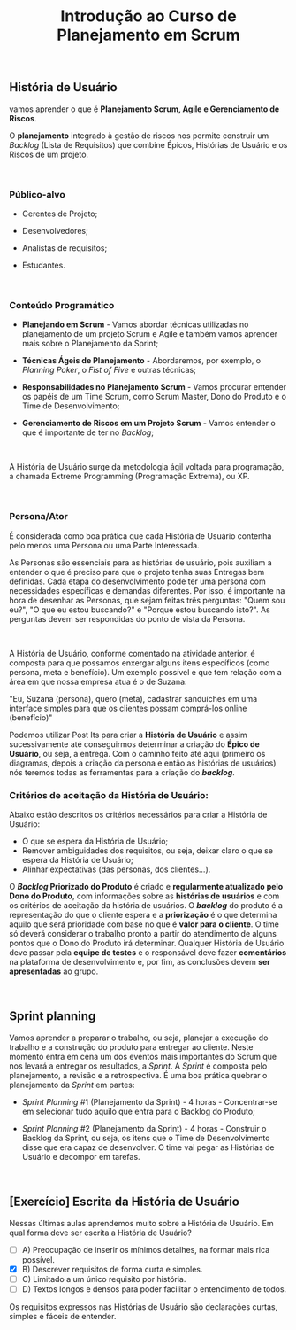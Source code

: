 <div align="center">

# Introdução ao Curso de Planejamento em Scrum

</div>

<br>

## História de Usuário

vamos aprender o que é **Planejamento Scrum, Agile e Gerenciamento de Riscos**.

O **planejamento** integrado à gestão de riscos nos permite construir um *Backlog* (Lista de Requisitos) que combine Épicos, Histórias de Usuário e os Riscos de um projeto.

<br>

### Público-alvo

- Gerentes de Projeto;

- Desenvolvedores;

- Analistas de requisitos;

- Estudantes.

<br>

### Conteúdo Programático

- **Planejando em Scrum** - Vamos abordar técnicas utilizadas no planejamento de um projeto Scrum e Agile e também vamos aprender mais sobre o Planejamento da Sprint;

- **Técnicas Ágeis de Planejamento** - Abordaremos, por exemplo, o *Planning Poker*, o *Fist of Five* e outras técnicas;

- **Responsabilidades no Planejamento Scrum** - Vamos procurar entender os papéis de um Time Scrum, como Scrum Master, Dono do Produto e o Time de Desenvolvimento;

- **Gerenciamento de Riscos em um Projeto Scrum** - Vamos entender o que é importante de ter no *Backlog*;

<br>

A História de Usuário surge da metodologia ágil voltada para programação, a chamada Extreme Programming (Programação Extrema), ou XP.

<br>

### Persona/Ator

É considerada como boa prática que cada História de Usuário contenha pelo menos uma Persona ou uma Parte Interessada.

As Personas são essenciais para as histórias de usuário, pois auxiliam a entender o que é preciso para que o projeto tenha suas Entregas bem definidas. Cada etapa do desenvolvimento pode ter uma persona com necessidades específicas e demandas diferentes. Por isso, é importante na hora de desenhar as Personas, que sejam feitas três perguntas: "Quem sou eu?", "O que eu estou buscando?" e "Porque estou buscando isto?". As perguntas devem ser respondidas do ponto de vista da Persona.

<br>

A História de Usuário, conforme comentado na atividade anterior, é composta para que possamos enxergar alguns itens específicos (como persona, meta e benefício). Um exemplo possível e que tem relação com a área em que nossa empresa atua é o de Suzana:  

"Eu, Suzana (persona), quero (meta), cadastrar sanduíches em uma interface simples para que os clientes possam comprá-los online (benefício)"

Podemos utilizar Post Its para criar a **História de Usuário** e assim sucessivamente até conseguirmos determinar a criação do **Épico de Usuário**, ou seja, a entrega. Com o caminho feito até aqui (primeiro os diagramas, depois a criação da persona e então as histórias de usuários) nós teremos todas as ferramentas para a criação do ***backlog***.

### Critérios de aceitação da História de Usuário:

Abaixo estão descritos os critérios necessários para criar a História de Usuário:

- O que se espera da História de Usuário;
- Remover ambiguidades dos requisitos, ou seja, deixar claro o que se espera da História de Usuário;
- Alinhar expectativas (das personas, dos clientes...).

O ***Backlog* Priorizado do Produto** é criado e **regularmente atualizado pelo Dono do Produto**, com informações sobre as **histórias de usuários** e com os critérios de aceitação da história de usuários.  O ***backlog*** do produto é a representação do que o cliente espera e a **priorização** é o que determina aquilo que será prioridade com base no que é **valor para o cliente**. O time só deverá considerar o trabalho pronto a partir do atendimento de alguns pontos que o Dono do Produto irá determinar. Qualquer História de Usuário deve passar pela **equipe de testes** e o responsável deve fazer **comentários** na plataforma de desenvolvimento e, por fim, as conclusões devem **ser apresentadas** ao grupo.

<br>

## Sprint planning

Vamos aprender a preparar o trabalho, ou seja, planejar a execução do trabalho e a construção do produto para entregar ao cliente. Neste momento entra em cena um dos eventos mais importantes do Scrum que nos levará a entregar os resultados, a *Sprint*. A *Sprint* é composta pelo planejamento, a revisão e a retrospectiva. É uma boa prática quebrar o planejamento da *Sprint* em partes:

 - *Sprint Planning* #1 (Planejamento da Sprint) - 4 horas - Concentrar-se em selecionar tudo aquilo que entra para o Backlog do Produto;

 - *Sprint Planning* #2 (Planejamento da Sprint) - 4 horas - Construir o Backlog da Sprint, ou seja, os itens que o Time de Desenvolvimento disse que era capaz de desenvolver. O time vai pegar as Histórias de Usuário e decompor em tarefas.

 <br>

 ## [Exercício] Escrita da História de Usuário

 Nessas últimas aulas aprendemos muito sobre a História de Usuário. Em qual forma deve ser escrita a História de Usuário?

- [ ] A) Preocupação de inserir os mínimos detalhes, na formar mais rica possível.
- [x] B) Descrever requisitos de forma curta e simples.
- [ ] C) Limitado a um único requisito por história.
- [ ] D) Textos longos e densos para poder facilitar o entendimento de todos.

Os requisitos expressos nas Histórias de Usuário são declarações curtas, simples e fáceis de entender.